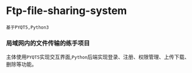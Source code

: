 # Ftp-file-sharing-system
`基于PYQT5,Python3`
### 局域网内的文件传输的练手项目

主体使用`PYQT5`实现交互界面,`Python`后端实现登录、注册、权限管理、上传下载、删除等功能。

